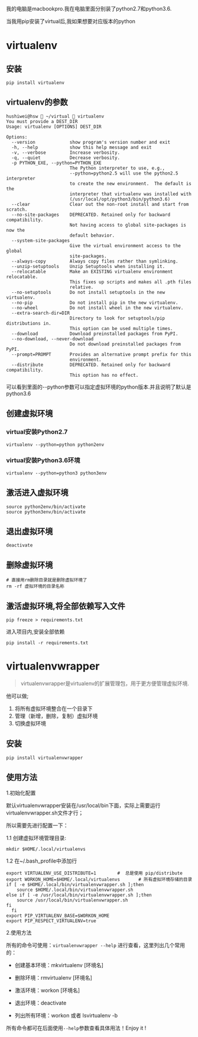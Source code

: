 我的电脑是macbookpro.我在电脑里面分别装了python2.7和python3.6.

当我用pip安装了virtual后,我如果想要对应版本的python

# virtualenv

## 安装

```
pip install virtualenv
```

## virtualenv的参数

```
hushiwei@hsw  ~/virtual  virtualenv
You must provide a DEST_DIR
Usage: virtualenv [OPTIONS] DEST_DIR

Options:
  --version             show program's version number and exit
  -h, --help            show this help message and exit
  -v, --verbose         Increase verbosity.
  -q, --quiet           Decrease verbosity.
  -p PYTHON_EXE, --python=PYTHON_EXE
                        The Python interpreter to use, e.g.,
                        --python=python2.5 will use the python2.5 interpreter
                        to create the new environment.  The default is the
                        interpreter that virtualenv was installed with
                        (/usr/local/opt/python3/bin/python3.6)
  --clear               Clear out the non-root install and start from scratch.
  --no-site-packages    DEPRECATED. Retained only for backward compatibility.
                        Not having access to global site-packages is now the
                        default behavior.
  --system-site-packages
                        Give the virtual environment access to the global
                        site-packages.
  --always-copy         Always copy files rather than symlinking.
  --unzip-setuptools    Unzip Setuptools when installing it.
  --relocatable         Make an EXISTING virtualenv environment relocatable.
                        This fixes up scripts and makes all .pth files
                        relative.
  --no-setuptools       Do not install setuptools in the new virtualenv.
  --no-pip              Do not install pip in the new virtualenv.
  --no-wheel            Do not install wheel in the new virtualenv.
  --extra-search-dir=DIR
                        Directory to look for setuptools/pip distributions in.
                        This option can be used multiple times.
  --download            Download preinstalled packages from PyPI.
  --no-download, --never-download
                        Do not download preinstalled packages from PyPI.
  --prompt=PROMPT       Provides an alternative prompt prefix for this
                        environment.
  --distribute          DEPRECATED. Retained only for backward compatibility.
                        This option has no effect.
```

可以看到里面的--python参数可以指定虚拟环境的python版本.并且说明了默认是python3.6

## 创建虚拟环境

### virtual安装Python2.7

```
virtualenv --python=python python2env
```

### virtual安装Python3.6环境

```
virtualenv --python=python3 python3env
```

## 激活进入虚拟环境

```
source python2env/bin/activate
source python3env/bin/activate
```

## 退出虚拟环境

```
deactivate
```

## 删除虚拟环境

```
# 直接用rm删除目录就是删除虚拟环境了
rm -rf 虚拟环境的目录名称
```

## 激活虚拟环境,将全部依赖写入文件

```
pip freeze > requirements.txt
```

进入项目内,安装全部依赖

```
pip install -r requirements.txt
```

# virtualenvwrapper

> virtualenvwrapper是virtualenv的扩展管理包，用于更方便管理虚拟环境.

他可以做;

1. 将所有虚拟环境整合在一个目录下
2. 管理（新增，删除，复制）虚拟环境
3. 切换虚拟环境

## 安装

```
pip install virtualenvwrapper
```

## 使用方法

1.初始化配置

默认virtualenvwrapper安装在/usr/local/bin下面，实际上需要运行virtualenvwrapper.sh文件才行；

所以需要先进行配置一下：

1.1 创建虚拟环境管理目录:

```
mkdir $HOME/.local/virtualenvs
```

1.2 在~/.bash\_profile中添加行

```
export VIRTUALENV_USE_DISTRIBUTE=1        #  总是使用 pip/distribute
export WORKON_HOME=$HOME/.local/virtualenvs       # 所有虚拟环境存储的目录
if [ -e $HOME/.local/bin/virtualenvwrapper.sh ];then
    source $HOME/.local/bin/virtualenvwrapper.sh
else if [ -e /usr/local/bin/virtualenvwrapper.sh ];then
    source /usr/local/bin/virtualenvwrapper.sh
fi
  fi
export PIP_VIRTUALENV_BASE=$WORKON_HOME
export PIP_RESPECT_VIRTUALENV=true
```

2.使用方法

所有的命令可使用：`virtualenvwrapper --help` 进行查看，这里列出几个常用的：

* 创建基本环境：mkvirtualenv \[环境名\]

* 删除环境：rmvirtualenv \[环境名\]

* 激活环境：workon \[环境名\]

* 退出环境：deactivate

* 列出所有环境：workon 或者 lsvirtualenv -b

所有命令都可在后面使用`--help`参数查看具体用法！Enjoy it !

